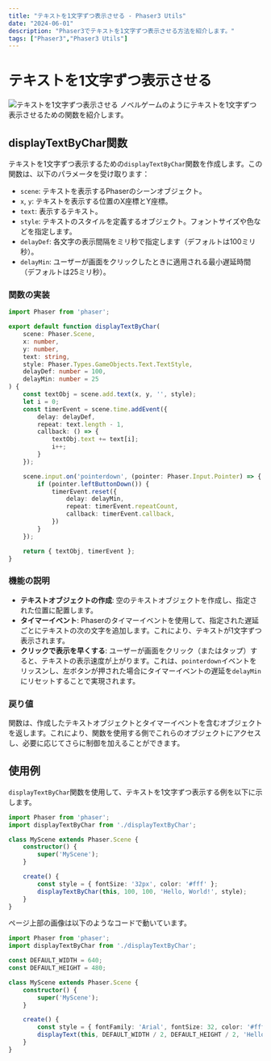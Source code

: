 ```yaml
---
title: "テキストを1文字ずつ表示させる - Phaser3 Utils"
date: "2024-06-01"
description: "Phaser3でテキストを1文字ずつ表示させる方法を紹介します。"
tags: ["Phaser3","Phaser3 Utils"]
---
```

# テキストを1文字ずつ表示させる

![テキストを1文字ずつ表示させる](https://r2dev.wellwich.com/images/display-text-by-char.webp)
ノベルゲームのようにテキストを1文字ずつ表示させるための関数を紹介します。

## displayTextByChar関数

テキストを1文字ずつ表示するための`displayTextByChar`関数を作成します。この関数は、以下のパラメータを受け取ります：

- `scene`: テキストを表示するPhaserのシーンオブジェクト。
- `x`, `y`: テキストを表示する位置のX座標とY座標。
- `text`: 表示するテキスト。
- `style`: テキストのスタイルを定義するオブジェクト。フォントサイズや色などを指定します。
- `delayDef`: 各文字の表示間隔をミリ秒で指定します（デフォルトは100ミリ秒）。
- `delayMin`: ユーザーが画面をクリックしたときに適用される最小遅延時間（デフォルトは25ミリ秒）。

### 関数の実装

```typescript
import Phaser from 'phaser';

export default function displayTextByChar(
    scene: Phaser.Scene,
    x: number,
    y: number,
    text: string,
    style: Phaser.Types.GameObjects.Text.TextStyle,
    delayDef: number = 100,
    delayMin: number = 25
) {
    const textObj = scene.add.text(x, y, '', style);
    let i = 0;
    const timerEvent = scene.time.addEvent({
        delay: delayDef,
        repeat: text.length - 1,
        callback: () => {
            textObj.text += text[i];
            i++;
        }
    });

    scene.input.on('pointerdown', (pointer: Phaser.Input.Pointer) => {
        if (pointer.leftButtonDown()) {
            timerEvent.reset({
                delay: delayMin,
                repeat: timerEvent.repeatCount,
                callback: timerEvent.callback,
            })
        }
    });

    return { textObj, timerEvent };
}
```

### 機能の説明

- **テキストオブジェクトの作成**: 空のテキストオブジェクトを作成し、指定された位置に配置します。
- **タイマーイベント**: Phaserのタイマーイベントを使用して、指定された遅延ごとにテキストの次の文字を追加します。これにより、テキストが1文字ずつ表示されます。
- **クリックで表示を早くする**: ユーザーが画面をクリック（またはタップ）すると、テキストの表示速度が上がります。これは、`pointerdown`イベントをリッスンし、左ボタンが押された場合にタイマーイベントの遅延を`delayMin`にリセットすることで実現されます。

### 戻り値

関数は、作成したテキストオブジェクトとタイマーイベントを含むオブジェクトを返します。これにより、関数を使用する側でこれらのオブジェクトにアクセスし、必要に応じてさらに制御を加えることができます。

## 使用例

`displayTextByChar`関数を使用して、テキストを1文字ずつ表示する例を以下に示します。

```typescript
import Phaser from 'phaser';
import displayTextByChar from './displayTextByChar';

class MyScene extends Phaser.Scene {
    constructor() {
        super('MyScene');
    }

    create() {
        const style = { fontSize: '32px', color: '#fff' };
        displayTextByChar(this, 100, 100, 'Hello, World!', style);
    }
}
```

ページ上部の画像は以下のようなコードで動いています。

```typescript
import Phaser from 'phaser';
import displayTextByChar from './displayTextByChar';

const DEFAULT_WIDTH = 640;
const DEFAULT_HEIGHT = 480;

class MyScene extends Phaser.Scene {
    constructor() {
        super('MyScene');
    }

    create() {
        const style = { fontFamily: 'Arial', fontSize: 32, color: '#ffffff' };
        displayText(this, DEFAULT_WIDTH / 2, DEFAULT_HEIGHT / 2, 'Hello World!', style).textObj.setOrigin(0.5, 0.5);
    }
}
```